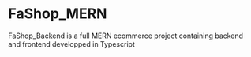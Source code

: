 # FaShop_MERN
FaShop_Backend  is a full MERN ecommerce project containing backend and frontend developped in Typescript
